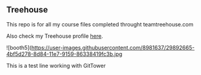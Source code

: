 ## Treehouse

This repo is for all my course files completed throught teamtreehouse.com

Also check my Treehouse profile [here](https://teamtreehouse.com/afdesigner).

![booth5](https://user-images.githubusercontent.com/8981637/29892665-4bf5d278-8d84-11e7-9159-86338419fc3b.jpg

This is a test line working with GitTower
